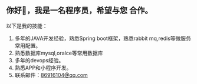 ## 你好👋，我是一名程序员，希望与您 合作。

以下是我的技能：

1. 多年的JAVA开发经验，熟悉Spring boot框架，熟悉rabbit mq,redis等微服务常用配置。
2. 熟悉数据库mysql,oralce等常用数据库
3. 多年的devops经验。
4. 熟悉APP和小程序开发。
5. 联系邮件：86916104@qq.com


